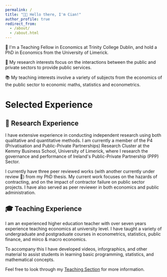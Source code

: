 ```yaml
---
permalink: /
title: "👋🏼 Hello there, I'm Cian!"
author_profile: true
redirect_from: 
  - /about/
  - /about.html
---
```

🧑 I'm a Teaching Fellow in Economics at Trinity College Dublin, and hold a PhD in Economics from the University of Limerick.

📜 My research interests focus on the interactions between the public and private sectors to provide public services.

📚 My teaching interests involve a variety of subjects from the economics of the public sector to economic maths, statistics and econometrics.

# Selected Experience

## 🔬 Research Experience

I have extensive experience in conducting independent research using both qualitative and quantitative methods. I am currently a member of the P4 (Privatisation and Public-Private Partnerships) Research Cluster at the Kemmy Business School, University of Limerick, where I research the governance and performance of Ireland's Public-Private Partnership (PPP) Sector.

I currently have three peer reviewed works (with another currently under review 🤞) from my PhD thesis. My current work focuses on the hazards of contracting, and on the impact of contractor failure on public sector projects. I have also served as peer reviewer in both economics and public administration.

## 🎓 Teaching Experience

I am an experienced higher education teacher with over seven years experience teaching economics at university level. I have taught a variety of undergraduate and postgraduate courses in econometrics, statistics, public finance, and mirco & macro economics. 

To accompany this I have developed videos, inforgraphics, and other material to assist students in learning basic programming, statistics, and mathematical concepts.

Feel free to look through my [Teaching Section](/teaching/) for more information.
